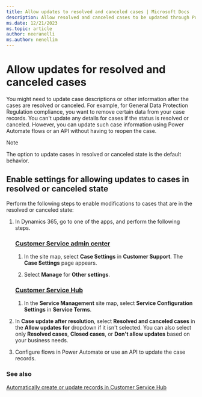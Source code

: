 ```yaml
---
title: Allow updates to resolved and canceled cases | Microsoft Docs
description: Allow resolved and canceled cases to be updated through Power Automate flows, API.
ms.date: 12/21/2023
ms.topic: article
author: neeranelli
ms.author: nenellim
---
```


# Allow updates for resolved and canceled cases

You might need to update case descriptions or other information after the cases are resolved or canceled. For example, for General Data Protection Regulation compliance, you want to remove certain data from your case records. You can't update any details for cases if the status is resolved or canceled. However, you can update such case information using Power Automate flows or an API without having to reopen the case.

> [!NOTE]
> The option to update cases in resolved or canceled state is the default behavior.

## Enable settings for allowing updates to cases in resolved or canceled state

Perform the following steps to enable modifications to cases that are in the resolved or canceled state:

1. In Dynamics 365, go to one of the apps, and perform the following steps.
   
   ### [Customer Service admin center](#tab/customerserviceadmincenter)
     
     1. In the site map, select **Case Settings** in **Customer Support**. The **Case Settings** page appears.
     
     1. Select **Manage** for **Other settings**.

   ### [Customer Service Hub](#tab/customerservicehub)
   
     1. In the **Service Management** site map, select **Service Configuration Settings** in **Service Terms**. 
    
2. In **Case update after resolution**, select **Resolved and canceled cases** in the **Allow updates for** dropdown if it isn't selected. You can also select only **Resolved cases**, **Closed cases**, or **Don't allow updates** based on your business needs. 
1. Configure flows in Power Automate or use an API to update the case records.

### See also

[Automatically create or update records in Customer Service Hub](automatically-create-update-records.md)  
